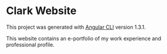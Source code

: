 # Clark Website

This project was generated with [Angular CLI](https://github.com/angular/angular-cli) version 1.3.1.

This website contains an e-portfolio of my work experience and professional profile.
